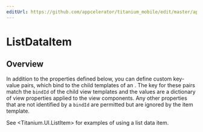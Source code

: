 ```yaml
---
editUrl: https://github.com/appcelerator/titanium_mobile/edit/master/apidoc/Titanium/UI/ListItem.yml
---
```

# ListDataItem

<TypeHeader/>

## Overview

In addition to the properties defined below, you can define custom key-value pairs, which bind to
the child templates of an <ItemTemplate>.  The key for these pairs match the `bindId` of
the child view templates and the values are a dictionary of view properties applied to the view components.
Any other properties that are not identified by a `bindId` are permitted but are ignored by the item template.

See <Titanium.UI.ListItem> for examples of using a list data item.

<ApiDocs/>
